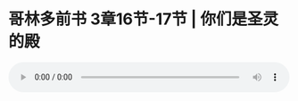 # 哥林多前书 3章16节-17节 | 你们是圣灵的殿

<audio style="width: 100%;" preload="false" controls controlslist="nodownload"><source src="https://cdn.wechat.edu.pl/audio/mp3/2019/191006_001.mp3" type="audio/mpeg">Your browser does not support the audio element.</audio>